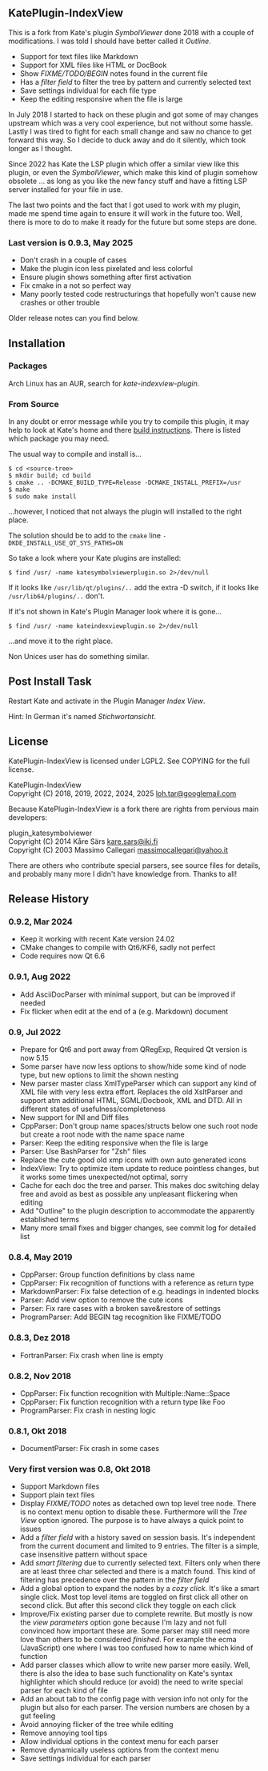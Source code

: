 ## KatePlugin-IndexView

This is a fork from Kate's plugin *SymbolViewer* done 2018 with a couple of
modifications. I was told I should have better called it *Outline*.

  - Support for text files like Markdown
  - Support for XML files like HTML or DocBook
  - Show *FIXME/TODO/BEGIN* notes found in the current file
  - Has a *filter field* to filter the tree by pattern and currently selected text
  - Save settings individual for each file type
  - Keep the editing responsive when the file is large

In July 2018 I started to hack on these plugin and got some of may changes
upstream which was a very cool experience, but not without some hassle. Lastly I
was tired to fight for each small change and saw no chance to get forward this
way. So I decide to duck away and do it silently, which took longer as I
thought.

Since 2022 has Kate the LSP plugin which offer a similar view like this plugin,
or even the *SymbolViewer*, which make this kind of plugin somehow obsolete ...
as long as you like the new fancy stuff and have a fitting LSP server installed
for your file in use.

The last two points and the fact that I got used to work with my plugin, made me
spend time again to ensure it will work in the future too. Well, there is more
to do to make it ready for the future but some steps are done.


### Last version is 0.9.3, May 2025

  - Don't crash in a couple of cases
  - Make the plugin icon less pixelated and less colorful
  - Ensure plugin shows something after first activation
  - Fix cmake in a not so perfect way
  - Many poorly tested code restructurings that hopefully won't
    cause new crashes or other trouble

Older release notes can you find below.


## Installation

### Packages

Arch Linux has an AUR, search for *kate-indexview-plugin*.


### From Source

In any doubt or error message while you try to compile this plugin, it may help
to look at Kate's home and there [build instructions](https://kate-editor.org/build-it/).
There is listed which package you may need.

The usual way to compile and install is...

    $ cd <source-tree>
    $ mkdir build; cd build
    $ cmake .. -DCMAKE_BUILD_TYPE=Release -DCMAKE_INSTALL_PREFIX=/usr
    $ make
    $ sudo make install

...however, I noticed that not always the plugin will installed to the right place.

The solution should be to add to the `cmake` line `-DKDE_INSTALL_USE_QT_SYS_PATHS=ON`

So take a look where your Kate plugins are installed:

    $ find /usr/ -name katesymbolviewerplugin.so 2>/dev/null

If it looks like `/usr/lib/qt/plugins/..` add the extra -D switch, if it looks
like `/usr/lib64/plugins/..` don't.

If it's not shown in Kate's Plugin Manager look where it is gone...

    $ find /usr/ -name kateindexviewplugin.so 2>/dev/null

...and move it to the right place.

Non Unices user has do something similar.


## Post Install Task

Restart Kate and activate in the Plugin Manager *Index View*.

Hint: In German it's named *Stichwortansicht*.


## License

KatePlugin-IndexView is licensed under LGPL2. See COPYING for the full license.


<!-- CAUTION! Trailing two spaces are there to have a line break without new paragraph -->
KatePlugin-IndexView  
Copyright (C) 2018, 2019, 2022, 2024, 2025 loh.tar@googlemail.com

Because KatePlugin-IndexView is a fork there are rights from pervious main
developers:

<!-- CAUTION! Trailing two spaces are there to have a line break without new paragraph -->
plugin_katesymbolviewer  
Copyright (C) 2014 Kåre Särs <kare.sars@iki.fi>  
Copyright (C) 2003 Massimo Callegari <massimocallegari@yahoo.it>

There are others who contribute special parsers, see source files for details,
and probably many more I didn't have knowledge from. Thanks to all!


## Release History

### 0.9.2, Mar 2024

  - Keep it working with recent Kate version 24.02
  - CMake changes to compile with Qt6/KF6, sadly not perfect
  - Code requires now Qt 6.6


### 0.9.1, Aug 2022

  - Add AsciiDocParser with minimal support, but can be improved if needed
  - Fix flicker when edit at the end of a (e.g. Markdown) document


### 0.9, Jul 2022

  - Prepare for Qt6 and port away from QRegExp, Required Qt version is now 5.15
  - Some parser have now less options to show/hide some kind of node type, but
    new options to limit the shown nesting
  - New parser master class XmlTypeParser which can support any kind of XML file
    with very less extra effort. Replaces the old XsltParser and support atm
    additional HTML, SGML/Docbook, XML and DTD. All in different
    states of usefulness/completeness
  - New support for INI and Diff files
  - CppParser: Don't group name spaces/structs below one such root node but
    create a root node with the name space name
  - Parser: Keep the editing responsive when the file is large
  - Parser: Use BashParser for "Zsh" files
  - Replace the cute good old xmp icons with own auto generated icons
  - IndexView: Try to optimize item update to reduce pointless changes, but it
    works some times unexpected/not optimal, sorry
  - Cache for each doc the tree and parser. This makes doc switching delay free
    and avoid as best as possible any unpleasant flickering when editing
  - Add "Outline" to the plugin description to accommodate the apparently
    established terms
  - Many more small fixes and bigger changes, see commit log for detailed list


### 0.8.4, May 2019

  - CppParser: Group function definitions by class name
  - CppParser: Fix recognition of functions with a reference as return type
  - MarkdownParser: Fix false detection of e.g. headings in indented blocks
  - Parser: Add view option to remove the cute icons
  - Parser: Fix rare cases with a broken save&restore of settings
  - ProgramParser: Add BEGIN tag recognition like FIXME/TODO


### 0.8.3, Dez 2018

  - FortranParser: Fix crash when line is empty


### 0.8.2, Nov 2018

  - CppParser: Fix function recognition with Multiple::Name::Space
  - CppParser: Fix function recognition with a return type like Foo<Bar>
  - ProgramParser: Fix crash in nesting logic


### 0.8.1, Okt 2018

  - DocumentParser: Fix crash in some cases


### Very first version was 0.8, Okt 2018

  - Support Markdown files
  - Support plain text files
  - Display *FIXME/TODO* notes as detached own top level tree node. There is no
    context menu option to disable these. Furthermore will the *Tree View*
    option ignored. The purpose is to have always a quick point to issues
  - Add a *filter field* with a history saved on session basis. It's independent
    from the current document and limited to 9 entries. The filter is a simple,
    case insensitive pattern without space
  - Add *smart filtering* due to currently selected text. Filters only when
    there are at least three char selected and there is a match found. This kind
    of filtering has precedence over the pattern in the *filter field*
  - Add a global option to expand the nodes by a *cozy click*. It's like a smart
    single click. Most top level items are toggled on first click all other on
    second click. But after this second click they toggle on each click
  - Improve/Fix existing parser due to complete rewrite. But mostly is now the
    *view parameters* option gone because I'm lazy and not full convinced how
    important these are. Some parser may still need more love than others to be
    considered *finished*. For example the ecma (JavaScript) one where I was too
    confused how to name which kind of function
  - Add parser classes which allow to write new parser more easily. Well, there
    is also the idea to base such functionality on Kate's syntax highlighter
    which should reduce (or avoid) the need to write special parser for each
    kind of file
  - Add an about tab to the config page with version info not only for the plugin
    but also for each parser. The version numbers are chosen by a gut feeling
  - Avoid annoying flicker of the tree while editing
  - Remove annoying tool tips
  - Allow individual options in the context menu for each parser
  - Remove dynamically useless options from the context menu
  - Save settings individual for each parser

